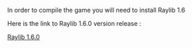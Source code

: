 In order to compile the game you will need to install Raylib 1.6

Here is the link to Raylib 1.6.0 version release :

[Raylib 1.6.0](https://github.com/raysan5/raylib/releases/tag/1.6.0)
